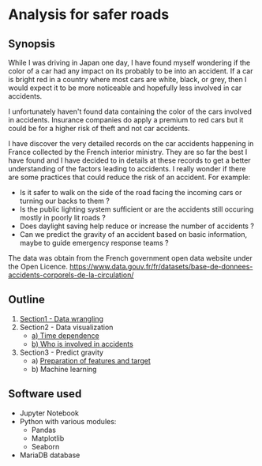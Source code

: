 # Analysis for safer roads

## Synopsis
While I was driving in Japan one day, I have found myself wondering if the color of a car had any impact on its probably to be into an accident.
If a car is bright red in a country where most cars are white, black, or grey, then I would expect it to be more noticeable and hopefully less involved in car accidents.

I unfortunately haven't found data containing the color of the cars involved in accidents.
Insurance companies do apply a premium to red cars but it could be for a higher risk of theft and not car accidents.

I have discover the very detailed records on the car accidents happening in France collected by the French interior ministry.
They are so far the best I have found and I have decided to in details at these records to get a better understanding of the factors leading to accidents.
I really wonder if there are some practices that could reduce the risk of an accident.
For example:
- Is it safer to walk on the side of the road facing the incoming cars or turning our backs to them ?
- Is the public lighting system sufficient or are the accidents still occuring mostly in poorly lit roads ?
- Does daylight saving help reduce or increase the number of accidents ?
- Can we predict the gravity of an accident based on basic information, maybe to guide emergency response teams ?

The data was obtain from the French government open data website under the Open Licence.
https://www.data.gouv.fr/fr/datasets/base-de-donnees-accidents-corporels-de-la-circulation/


## Outline
1. [Section1 - Data wrangling](https://github.com/hillairet/analysis-for-safer-roads/blob/master/Section1%20-%20Data%20Wrangling.ipynb)
2. Section2 - Data visualization
	* [a) Time dependence](https://github.com/hillairet/analysis-for-safer-roads/blob/master/Section2a%20-%20Data%20Visualization.ipynb)
	* [b) Who is involved in accidents](https://github.com/hillairet/analysis-for-safer-roads/blob/master/Section2b%20-%20Data%20Visualization.ipynb)
3. Section3 - Predict gravity
	* a) [Preparation of features and target](https://github.com/hillairet/analysis-for-safer-roads/blob/master/Section3a%20-%20Predicting%20the%20gravity.ipynb)
	* b) Machine learning


## Software used
- Jupyter Notebook
- Python with various modules:
  * Pandas
  * Matplotlib
  * Seaborn
- MariaDB database

